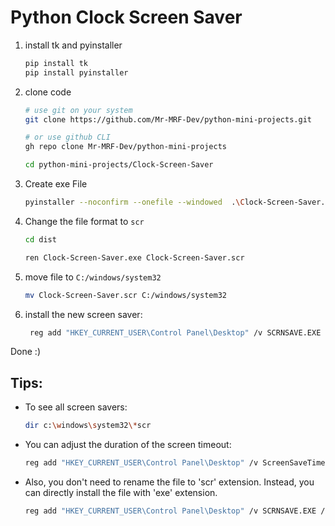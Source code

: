 # Python Clock Screen Saver

1. install tk and pyinstaller

    ```bash
    pip install tk
    pip install pyinstaller
    ```

2. clone code

    ```bash
    # use git on your system
    git clone https://github.com/Mr-MRF-Dev/python-mini-projects.git

    # or use github CLI
    gh repo clone Mr-MRF-Dev/python-mini-projects

    cd python-mini-projects/Clock-Screen-Saver
    ```

3. Create exe File

   ```bash
   pyinstaller --noconfirm --onefile --windowed  .\Clock-Screen-Saver.py
   ```

4. Change the file format to `scr`

    ```bash
    cd dist

    ren Clock-Screen-Saver.exe Clock-Screen-Saver.scr
    ```

5. move file to `C:/windows/system32`

    ```bash
    mv Clock-Screen-Saver.scr C:/windows/system32
    ```

6. install the new screen saver:

    ```bash
     reg add "HKEY_CURRENT_USER\Control Panel\Desktop" /v SCRNSAVE.EXE /t REG_SZ /d C:\Windows\system32\Clock-Screen-Saver.scr /f
    ```

Done :)

## Tips:

- To see all screen savers:

    ```bash
    dir c:\windows\system32\*scr
    ```
    
- You can adjust the duration of the screen timeout:

    ```bash
    reg add "HKEY_CURRENT_USER\Control Panel\Desktop" /v ScreenSaveTimeOut /t REG_SZ /d 600 /f
    ```
    
- Also, you don't need to rename the file to 'scr' extension. Instead, you can directly install the file with 'exe' extension.

    ```bash
    reg add "HKEY_CURRENT_USER\Control Panel\Desktop" /v SCRNSAVE.EXE /t REG_SZ /d C:\Windows\system32\Clock-Screen-Saver.exe /f
    ```
